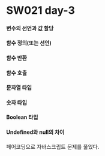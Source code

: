 # SW021 day-3

#### 변수의 선언과 값 할당
#### 함수 정의(또는 선언)
#### 함수 반환
#### 함수 호출
#### 문자열 타입
#### 숫자 타입
#### Boolean 타입
#### Undefined와 null의 차이

페어코딩으로 자바스크립트 문제를 풀었다.